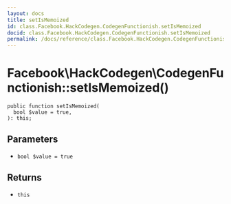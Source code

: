 ```yaml
---
layout: docs
title: setIsMemoized
id: class.Facebook.HackCodegen.CodegenFunctionish.setIsMemoized
docid: class.Facebook.HackCodegen.CodegenFunctionish.setIsMemoized
permalink: /docs/reference/class.Facebook.HackCodegen.CodegenFunctionish.setIsMemoized.md
---
```

# Facebook\\HackCodegen\\CodegenFunctionish::setIsMemoized()




``` Hack
public function setIsMemoized(
  bool $value = true,
): this;
```




## Parameters




- ` bool $value = true `




## Returns




+ ` this `